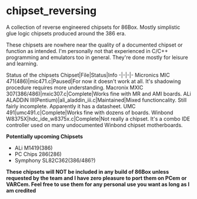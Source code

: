 # chipset_reversing

A collection of reverse engineered chipsets for 86Box. Mostly simplistic glue logic chipsets produced around the 386 era.

These chipsets are nowhere near the quality of a documented chipset or function as intended. I'm personally not that experienced in C/C++ programming and emulators too in general. They're done mostly for leisure and learning.

Status of the chipsets
Chipset|File|Status|Info
-|-|-|-
Micronics MIC 471(486)|mic471.c|Paused|For now it doesn't work at all. It's shadowing procedure requires more understanding.
Macronix MXIC 307(386/486)|mxic307.c|Complete|Works fine with MR and AMI boards.
ALi ALADDiN III(Pentium)|ali_aladdin_iii.c|Maintained|Mixed functioncality. Still fairly incomplete. Apparently it has a datasheet.
UMC 491|umc491.c|Complete|Works fine with dozens of boards.
Winbond W8375X|hdc_ide_w8375x.c|Complete|Not really a chipset. It's a combo IDE controller used on many undocumented Winbond chipset motherboards.

__Potentially upcoming Chipsets__
- ALi M1419(386)
- PC Chips 286(286)
- Symphony SL82C362(386/486?)

__These chipsets will NOT be included in any build of 86Box unless requested by the team and I have zero pleasure to port them on PCem or VARCem. Feel free to use them for any personal use you want as long as I am credited__
